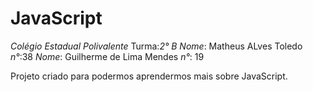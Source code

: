 # JavaScript
*Colégio Estadual Polivalente*
Turma:*2° B*
*Nome*: Matheus ALves Toledo *n°*:38
*Nome*: Guilherme de Lima Mendes *n°*: 19

Projeto criado para podermos aprendermos mais sobre JavaScript.
